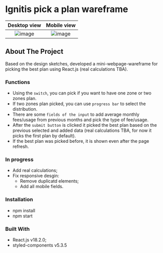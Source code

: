 # Ignitis pick a plan wareframe

Desktop view             |  Mobile view
:-------------------------:|:-------------------------:
![image](https://user-images.githubusercontent.com/58663418/183295377-08d63174-18e4-4f23-8e6c-944931360499.png)|![image](https://user-images.githubusercontent.com/58663418/183295422-2328d56e-7679-4ecf-b6d9-22fa35b2891e.png)




## About The Project
Based on the design sketches, developed a mini-webpage-wareframe for picking the best plan using React.js (real calculations TBA).

### Functions

- Using the `switch`, you can pick if you want to have one zone or two zones plan.
- If two zones plan picked, you can use `progress bar` to select the distribution.
- There are some `fields of the input` to add average monthly fees/usage from previous months and pick the type of fee/usage.
- After the `submit button` is clicked it picked the best plan based on the previous selected and added data (real calculations TBA, for now it picks the first plan by default).
- If the best plan was picked before, it is shown even after the page refresh.


### In progress

- Add real calculations;
- Fix responsive desgin:
  - Remove duplicatd elements;
  - Add all mobile fields.

### Installation

- npm install
- npm start

### Built With

- React.js v18.2.0;
- styled-components v5.3.5
